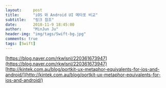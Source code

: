 ```yaml
---
layout:     post
title:      "iOS 와 Android UI 메타포 비교"
subtitle:   "링크 참조"
date:       2018-11-9 18:45:00
author:     "MinJun Ju"
header-img: "img/tags/Swift-bg.jpg"
comments: true 
tags: [Swift]
--- 
```


[https://blog.naver.com/rkwlsnl/220361673947](https://blog.naver.com/rkwlsnl/220361673947)<br>
[http://kintek.com.au/blog/portkit-ux-metaphor-equivalents-for-ios-and-android/](http://kintek.com.au/blog/portkit-ux-metaphor-equivalents-for-ios-and-android/)